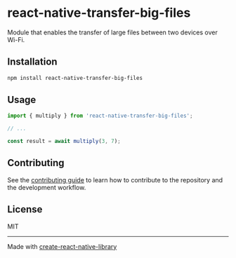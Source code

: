# react-native-transfer-big-files

Module that enables the transfer of large files between two devices over Wi-Fi.

## Installation

```sh
npm install react-native-transfer-big-files
```

## Usage

```js
import { multiply } from 'react-native-transfer-big-files';

// ...

const result = await multiply(3, 7);
```

## Contributing

See the [contributing guide](CONTRIBUTING.md) to learn how to contribute to the repository and the development workflow.

## License

MIT

---

Made with [create-react-native-library](https://github.com/callstack/react-native-builder-bob)

